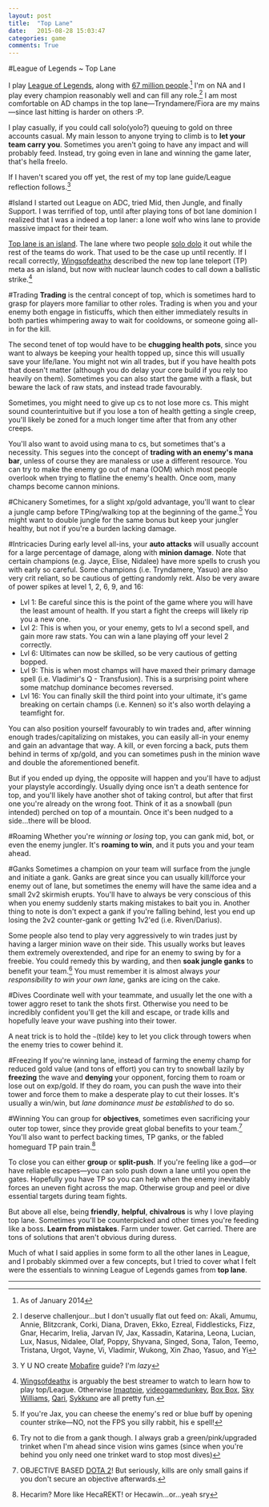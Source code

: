```yaml
---
layout: post
title:  "Top Lane"
date:   2015-08-28 15:03:47
categories: game
comments: True
---
```


#League of Legends ~ Top Lane

I play [League of Legends][lol], along with [67 million people][WSJ].[^1] I'm on NA and I play every champion reasonably well and can fill any role.[^2] I am most comfortable on AD champs in the top lane—Tryndamere/Fiora are my mains—since last hitting is harder on others :P.

I play casually, if you could call solo(yolo?) queuing to gold on three accounts casual. My main lesson to anyone trying to climb is to **let your team carry you**. Sometimes you aren't going to have any impact and will probably feed. Instead, try going even in lane and winning the game later, that's hella freelo.

If I haven't scared you off yet, the rest of my top lane guide/League reflection follows.[^3]

#Island
I started out League on ADC, tried Mid, then Jungle, and finally Support. I was terrified of top, until after playing tons of bot lane dominion I realized that I was a indeed a top laner: a lone wolf who wins lane to provide massive impact for their team.

[Top lane is an island][island]. The lane where two people [solo dolo][cudders] it out while the rest of the teams do work. That used to be the case up until recently. If I recall correctly, [Wingsofdeathx][wangs] described the new top lane teleport (TP) meta as an island, but now with nuclear launch codes to call down a ballistic strike.[^4]

#Trading
**Trading** is the central concept of top, which is sometimes hard to grasp for players more familiar to other roles. Trading is when you and your enemy both engage in fisticuffs, which then either immediately results in both parties whimpering away to wait for cooldowns, or someone going all-in for the kill.

The second tenet of top would have to be **chugging health pots**, since you want to always be keeping your health topped up, since this will usually save your life/lane. You might not win all trades, but if you have health pots that doesn't matter (although you do delay your core build if you rely too heavily on them). Sometimes you can also start the game with a flask, but beware the lack of raw stats, and instead trade favourably.

Sometimes, you might need to give up cs to not lose more cs. This might sound counterintuitive but if you lose a ton of health getting a single creep, you'll likely be zoned for a much longer time after that from any other creeps.

You'll also want to avoid using mana to cs, but sometimes that's a necessity. This segues into the concept of **trading with an enemy's mana bar**, unless of course they are manaless or use a different resource. You can try to make the enemy go out of mana (OOM) which most people overlook when trying to flatline the enemy's health. Once oom, many champs become cannon minions.

#Chicanery
Sometimes, for a slight xp/gold advantage, you'll want to clear a jungle camp before TPing/walking top at the beginning of the game.[^5] You might want to double jungle for the same bonus but keep your jungler healthy, but not if you're a burden lacking damage.

#Intricacies
During early level all-ins, your **auto attacks** will usually account for a large percentage of damage, along with **minion damage**. Note that certain champions (e.g. Jayce, Elise, Nidalee) have more spells to crush you with early so careful. Some champions (i.e. Tryndamere, Yasuo) are also very crit reliant, so be cautious of getting randomly rekt. Also be very aware of power spikes at level 1, 2, 6, 9, and 16:

* Lvl 1: Be careful since this is the point of the game where you will have the least amount of health. If you start a fight the creeps will likely rip you a new one.
* Lvl 2: This is when you, or your enemy, gets to lvl a second spell, and gain more raw stats. You can win a lane playing off your level 2 correctly.
* Lvl 6: Ultimates can now be skilled, so be very cautious of getting bopped.
* Lvl 9: This is when most champs will have maxed their primary damage spell (i.e. Vladimir's Q - Transfusion). This is a surprising point where some matchup dominance becomes reversed.
* Lvl 16: You can finally skill the third point into your ultimate, it's game breaking on certain champs (i.e. Kennen) so it's also worth delaying a teamfight for.

You can also position yourself favourably to win trades and, after winning enough trades/capitalizing on mistakes, you can easily all-in your enemy and gain an advantage that way. A kill, or even forcing a back, puts them behind in terms of xp/gold, and you can sometimes push in the minion wave and double the aforementioned benefit.

But if you ended up dying, the opposite will happen and you'll have to adjust your playstyle accordingly. Usually dying once isn't a death sentence for top, and you'll likely have another shot of taking control, but after that first one you're already on the wrong foot. Think of it as a snowball (pun intended) perched on top of a mountain. Once it's been nudged to a side...there will be blood.

#Roaming
Whether you're _winning or losing_ top, you can gank mid, bot, or even the enemy jungler. It's **roaming to win**, and it puts you and your team ahead.

#Ganks
Sometimes a champion on your team will surface from the jungle and initiate a gank. Ganks are great since you can usually kill/force your enemy out of lane, but sometimes the enemy will have the same idea and a small 2v2 skirmish erupts. You'll have to always be very conscious of this when you enemy suddenly starts making mistakes to bait you in. Another thing to note is don't expect a gank if you're falling behind, lest you end up losing the 2v2 counter-gank or getting 1v2'ed (i.e. Riven/Darius).

Some people also tend to play very aggressively to win trades just by having a larger minion wave on their side. This usually works but leaves them extremely overextended, and ripe for an enemy to swing by for a freebie. You could remedy this by warding, and then **soak jungle ganks** to benefit your team.[^6] You must remember it is almost always _your responsibility to win your own lane_, ganks are icing on the cake.

#Dives
Coordinate well with your teammate, and usually let the one with a tower aggro reset to tank the shots first. Otherwise you need to be incredibly confident you'll get the kill and escape, or trade kills and hopefully leave your wave pushing into their tower. 

A neat trick is to hold the `~`(tilde) key to let you click through towers when the enemy tries to cower behind it.

#Freezing
If you're winning lane, instead of farming the enemy champ for reduced gold value (and tons of effort) you can try to snowball lazily by **freezing** the wave and **denying** your opponent, forcing them to roam or lose out on exp/gold. If they do roam, you can push the wave into their tower and force them to make a desperate play to cut their losses. It's usually a win/win, but _lane dominance must be established_ to do so.

#Winning
You can group for **objectives**, sometimes even sacrificing your outer top tower, since they provide great global benefits to your team.[^8] You'll also want to perfect backing times, TP ganks, or the fabled homeguard TP pain train.[^7]

To close you can either **group** or **split-push**. If you're feeling like a god—or have reliable escapes—you can solo push down a lane until you open the gates.  Hopefully you have TP so you can help when the enemy inevitably forces an uneven fight across the map. Otherwise group and peel or dive essential targets during team fights.

But above all else, being **friendly**, **helpful**, **chivalrous** is why I love playing top lane. Sometimes you'll be counterpicked and other times you're feeding like a boss. **Learn from mistakes**. Farm under tower. Get carried. There are tons of solutions that aren't obvious during duress.

Much of what I said applies in some form to all the other lanes in League, and I probably skimmed over a few concepts, but I tried to cover what I felt were the essentials to winning League of Legends games from **top lane**.

---

[^1]: As of January 2014
[^2]: I deserve challenjour...but I don't usually flat out feed on: Akali, Amumu, Annie, Blitzcrank, Corki, Diana, Draven, Ekko, Ezreal, Fiddlesticks, Fizz, Gnar, Hecarim, Irelia, Jarvan IV, Jax, Kassadin, Katarina, Leona, Lucian, Lux, Nasus, Nidalee, Olaf, Poppy, Shyvana, Singed, Sona, Talon, Teemo, Tristana, Urgot, Vayne, Vi, Vladimir, Wukong, Xin Zhao, Yasuo, and Yi
[^3]: Y U NO create [Mobafire][mobafire] guide? I'm _lazy_
[^4]: [Wingsofdeathx][wangs] is arguably the best streamer to watch to learn how to play top/League. Otherwise [Imaqtpie][qtpie], [videogamedunkey][dunkey], [Box Box][box^2], [Sky Williams][sky], [Qari][qari], [Sykkuno][sykkuno] are all pretty fun.
[^5]: If you're Jax, you can cheese the enemy's red or blue buff by opening counter strike—NO, not the FPS you silly rabbit, his e spell!
[^6]: Try not to die from a gank though. I always grab a green/pink/upgraded trinket when I'm ahead since vision wins games (since when you're behind you only need one trinket ward to stop most dives)
[^7]: Hecarim? More like HecaREKT! or Hecawin...or...yeah sry
[^8]: OBJECTIVE BASED [DOTA 2][dota2]! But seriously, kills are only small gains if you don't secure an objective afterwards.

[island]: http://na.lolesports.com/articles/no-longer-island-dissecting-top-lane
[cudders]: http://genius.com/Kid-cudi-solo-dolo-lyrics
[wangs]: http://www.twitch.tv/wingsofdeath/profile
[WSJ]: http://blogs.wsj.com/digits/2014/01/27/player-tally-for-league-of-legends-surges/
[lol]: http://na.leagueoflegends.com/
[mobafire]: http://www.mobafire.com/
[dota2]: http://blog.dota2.com/
[qtpie]: http://www.twitch.tv/imaqtpie/profile
[dunkey]: https://www.youtube.com/user/videogamedunkey
[box^2]: http://www.twitch.tv/flosd/profile
[sky]: http://www.twitch.tv/sky_mp3/profile
[qari]: http://www.twitch.tv/GameQari
[sykkuno]: http://www.twitch.tv/sykkuno/profile